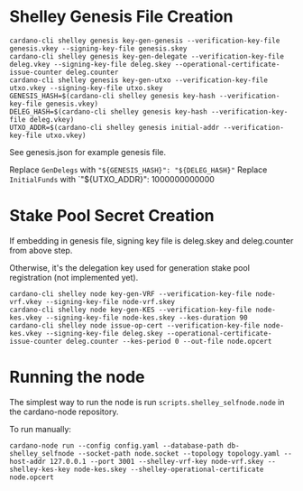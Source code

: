 # Shelley Genesis File Creation

```
cardano-cli shelley genesis key-gen-genesis --verification-key-file genesis.vkey --signing-key-file genesis.skey
cardano-cli shelley genesis key-gen-delegate --verification-key-file deleg.vkey --signing-key-file deleg.skey --operational-certificate-issue-counter deleg.counter
cardano-cli shelley genesis key-gen-utxo --verification-key-file utxo.vkey --signing-key-file utxo.skey
GENESIS_HASH=$(cardano-cli shelley genesis key-hash --verification-key-file genesis.vkey)
DELEG_HASH=$(cardano-cli shelley genesis key-hash --verification-key-file deleg.vkey)
UTXO_ADDR=$(cardano-cli shelley genesis initial-addr --verification-key-file utxo.vkey)

```

See genesis.json for example genesis file.

Replace `GenDelegs` with `"${GENESIS_HASH}": "${DELEG_HASH}"`
Replace `InitialFunds` with `"${UTXO_ADDR}": 1000000000000



# Stake Pool Secret Creation

If embedding in genesis file, signing key file is deleg.skey and deleg.counter from above step.

Otherwise, it's the delegation key used for generation stake pool registration (not implemented yet).

```
cardano-cli shelley node key-gen-VRF --verification-key-file node-vrf.vkey --signing-key-file node-vrf.skey
cardano-cli shelley node key-gen-KES --verification-key-file node-kes.vkey --signing-key-file node-kes.skey --kes-duration 90
cardano-cli shelley node issue-op-cert --verification-key-file node-kes.vkey --signing-key-file deleg.skey --operational-certificate-issue-counter deleg.counter --kes-period 0 --out-file node.opcert
```

# Running the node

The simplest way to run the node is run `scripts.shelley_selfnode.node` in the cardano-node repository.

To run manually:

```
cardano-node run --config config.yaml --database-path db-shelley_selfnode --socket-path node.socket --topology topology.yaml --host-addr 127.0.0.1 --port 3001 --shelley-vrf-key node-vrf.skey --shelley-kes-key node-kes.skey --shelley-operational-certificate node.opcert
```
